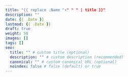```yaml
---
title: "{{ replace .Name "-" " " | title }}"
description: ""
date: {{ .Date }}
lastmod: {{ .Date }}
draft: true
weight: 50
images: []
tags: []
seo:
  title: "" # custom title (optional)
  description: "" # custom description (recommended)
  canonical: "" # custom canonical URL (optional)
  noindex: false # false (default) or true
---
```

